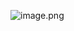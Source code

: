 ![image.png](https://cdn.nlark.com/yuque/0/2022/png/21437124/1668559224044-dc6be79b-228b-462c-9250-a7ee07a131fc.png#averageHue=%23e9e8e6&clientId=uab4baa82-1c27-4&crop=0&crop=0&crop=1&crop=1&from=paste&height=823&id=ude4e2730&margin=%5Bobject%20Object%5D&name=image.png&originHeight=1029&originWidth=1920&originalType=binary&ratio=1&rotation=0&showTitle=false&size=435264&status=done&style=none&taskId=ue7c60ba2-3811-41c1-a482-73afdff08ea&title=&width=1536)
